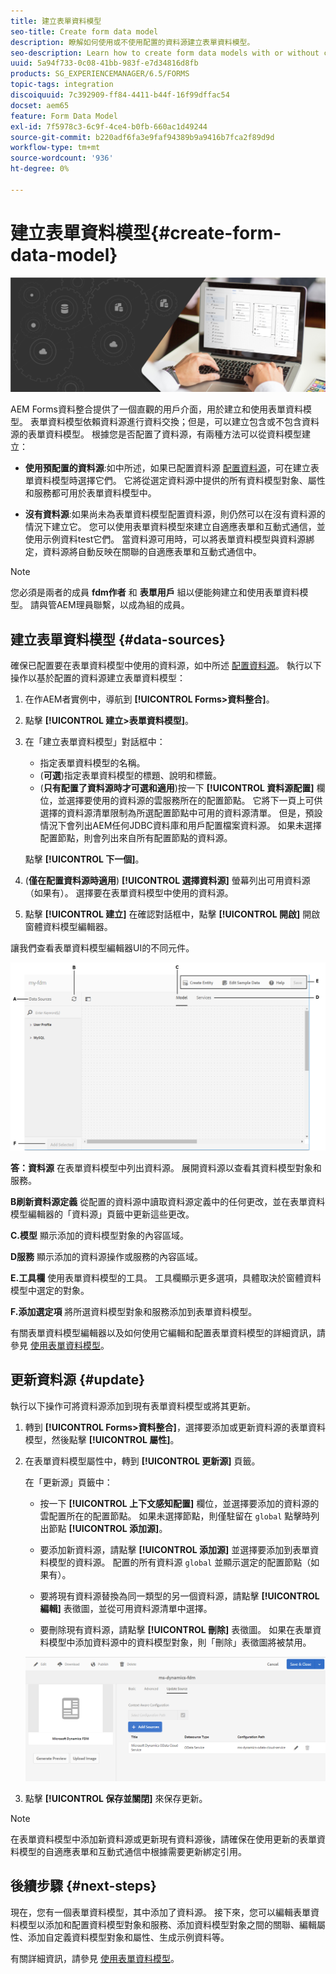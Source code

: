 ```yaml
---
title: 建立表單資料模型
seo-title: Create form data model
description: 瞭解如何使用或不使用配置的資料源建立表單資料模型。
seo-description: Learn how to create form data models with or without configured data sources.
uuid: 5a94f733-0c08-41bb-983f-e7d34816d8fb
products: SG_EXPERIENCEMANAGER/6.5/FORMS
topic-tags: integration
discoiquuid: 7c392909-ff84-4411-b44f-16f99dffac54
docset: aem65
feature: Form Data Model
exl-id: 7f5978c3-6c9f-4ce4-b0fb-660ac1d49244
source-git-commit: b220adf6fa3e9faf94389b9a9416b7fca2f89d9d
workflow-type: tm+mt
source-wordcount: '936'
ht-degree: 0%

---
```


# 建立表單資料模型{#create-form-data-model}

![](do-not-localize/data-integeration.png)

AEM Forms資料整合提供了一個直觀的用戶介面，用於建立和使用表單資料模型。 表單資料模型依賴資料源進行資料交換；但是，可以建立包含或不包含資料源的表單資料模型。 根據您是否配置了資料源，有兩種方法可以從資料模型建立：

* **使用預配置的資料源**:如中所述，如果已配置資料源 [配置資料源](../../forms/using/configure-data-sources.md)，可在建立表單資料模型時選擇它們。 它將從選定資料源中提供的所有資料模型對象、屬性和服務都可用於表單資料模型中。

* **沒有資料源**:如果尚未為表單資料模型配置資料源，則仍然可以在沒有資料源的情況下建立它。 您可以使用表單資料模型來建立自適應表單和互動式通信，並使用示例資料test它們。 當資料源可用時，可以將表單資料模型與資料源綁定，資料源將自動反映在關聯的自適應表單和互動式通信中。

>[!NOTE]
>
>您必須是兩者的成員 **fdm作者** 和 **表單用戶** 組以便能夠建立和使用表單資料模型。 請與管AEM理員聯繫，以成為組的成員。

## 建立表單資料模型 {#data-sources}

確保已配置要在表單資料模型中使用的資料源，如中所述 [配置資料源](../../forms/using/configure-data-sources.md)。 執行以下操作以基於配置的資料源建立表單資料模型：

1. 在作AEM者實例中，導航到 **[!UICONTROL Forms>資料整合]**。
1. 點擊 **[!UICONTROL 建立>表單資料模型]**。
1. 在「建立表單資料模型」對話框中：

   * 指定表單資料模型的名稱。
   * (**可選**)指定表單資料模型的標題、說明和標籤。
   * (**只有配置了資料源時才可選和適用**)按一下 **[!UICONTROL 資料源配置]** 欄位，並選擇要使用的資料源的雲服務所在的配置節點。 它將下一頁上可供選擇的資料源清單限制為所選配置節點中可用的資料源清單。 但是，預設情況下會列出AEM任何JDBC資料庫和用戶配置檔案資料源。 如果未選擇配置節點，則會列出來自所有配置節點的資料源。

   點擊 **[!UICONTROL 下一個]**。

1. (**僅在配置資料源時適用**) **[!UICONTROL 選擇資料源]** 螢幕列出可用資料源（如果有）。 選擇要在表單資料模型中使用的資料源。
1. 點擊 **[!UICONTROL 建立]** 在確認對話框中，點擊 **[!UICONTROL 開啟]** 開啟窗體資料模型編輯器。

讓我們查看表單資料模型編輯器UI的不同元件。

![具有三個資料源的表單資料模型 — REST風AEM格服務、用戶配置檔案和RDBMS。](assets/fdm-ui.png)

**答：資料源** 在表單資料模型中列出資料源。 展開資料源以查看其資料模型對象和服務。

**B刷新資料源定義** 從配置的資料源中讀取資料源定義中的任何更改，並在表單資料模型編輯器的「資料源」頁籤中更新這些更改。

**C.模型** 顯示添加的資料模型對象的內容區域。

**D服務** 顯示添加的資料源操作或服務的內容區域。

**E.工具欄** 使用表單資料模型的工具。 工具欄顯示更多選項，具體取決於窗體資料模型中選定的對象。

**F.添加選定項** 將所選資料模型對象和服務添加到表單資料模型。

有關表單資料模型編輯器以及如何使用它編輯和配置表單資料模型的詳細資訊，請參見 [使用表單資料模型](../../forms/using/work-with-form-data-model.md)。

## 更新資料源 {#update}

執行以下操作可將資料源添加到現有表單資料模型或將其更新。

1. 轉到 **[!UICONTROL Forms>資料整合]**，選擇要添加或更新資料源的表單資料模型，然後點擊 **[!UICONTROL 屬性]**。
1. 在表單資料模型屬性中，轉到 **[!UICONTROL 更新源]** 頁籤。

   在「更新源」頁籤中：

   * 按一下 **[!UICONTROL 上下文感知配置]** 欄位，並選擇要添加的資料源的雲配置所在的配置節點。 如果未選擇節點，則僅駐留在 `global` 點擊時列出節點 **[!UICONTROL 添加源]**。

   * 要添加新資料源，請點擊 **[!UICONTROL 添加源]** 並選擇要添加到表單資料模型的資料源。 配置的所有資料源 `global` 並顯示選定的配置節點（如果有）。

   * 要將現有資料源替換為同一類型的另一個資料源，請點擊 **[!UICONTROL 編輯]** 表徵圖，並從可用資料源清單中選擇。
   * 要刪除現有資料源，請點擊 **[!UICONTROL 刪除]** 表徵圖。 如果在表單資料模型中添加資料源中的資料模型對象，則「刪除」表徵圖將被禁用。

   ![fdm屬性](assets/fdm-properties.png)

1. 點擊 **[!UICONTROL 保存並關閉]** 來保存更新。

>[!NOTE]
>
>在表單資料模型中添加新資料源或更新現有資料源後，請確保在使用更新的表單資料模型的自適應表單和互動式通信中根據需要更新綁定引用。

## 後續步驟 {#next-steps}

現在，您有一個表單資料模型，其中添加了資料源。 接下來，您可以編輯表單資料模型以添加和配置資料模型對象和服務、添加資料模型對象之間的關聯、編輯屬性、添加自定義資料模型對象和屬性、生成示例資料等。

有關詳細資訊，請參見 [使用表單資料模型](../../forms/using/work-with-form-data-model.md)。
